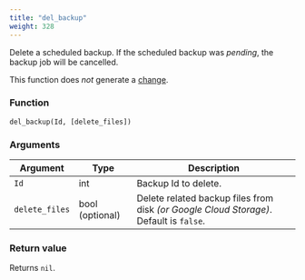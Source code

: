 ```yaml
---
title: "del_backup"
weight: 328
---
```



Delete a scheduled backup. If the scheduled backup was *pending*, the backup job will be cancelled.

This function does *not* generate a [change](../../overview/changes).

### Function

`del_backup(Id, [delete_files])`

### Arguments

Argument | Type | Description
--------- | ----------- | -----------
`Id` | int | Backup Id to delete.
`delete_files` | bool (optional) | Delete related backup files from disk *(or Google Cloud Storage)*. Default is `false`.

### Return value

Returns `nil`.

